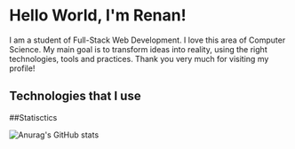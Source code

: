 # Hello World, I'm Renan!

I am a student of Full-Stack Web Development. I love this area of Computer Science. My main goal is to transform ideas into reality, using the right technologies, tools and practices. Thank you very much for visiting my profile!

## Technologies that I use

##Statisctics

![Anurag's GitHub stats](https://github-readme-stats.vercel.app/api?username=anuraghazra&show_icons=true&theme=transparent)
